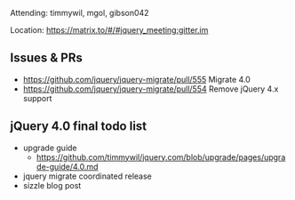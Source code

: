Attending: timmywil, mgol, gibson042

Location: https://matrix.to/#/#jquery_meeting:gitter.im

## Issues & PRs
* https://github.com/jquery/jquery-migrate/pull/555 Migrate 4.0
* https://github.com/jquery/jquery-migrate/pull/554 Remove jQuery 4.x support

## jQuery 4.0 final todo list
* upgrade guide
	- https://github.com/timmywil/jquery.com/blob/upgrade/pages/upgrade-guide/4.0.md
* jquery migrate coordinated release
* sizzle blog post
